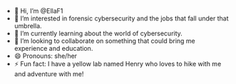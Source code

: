 - 👋 Hi, I’m @EllaF1
- 👀 I’m interested in forensic cybersecurity and the jobs that fall under that umbrella.
- 🌱 I’m currently learning about the world of cybersecurity.
- 💞️ I’m looking to collaborate on something that could bring me experience and education.
- 😄 Pronouns: she/her
- ⚡ Fun fact: I have a yellow lab named Henry who loves to hike with me and adventure with me!

<!---
EllaF1/EllaF1 is a ✨ special ✨ repository because its `README.md` (this file) appears on your GitHub profile.
You can click the Preview link to take a look at your changes.
--->
